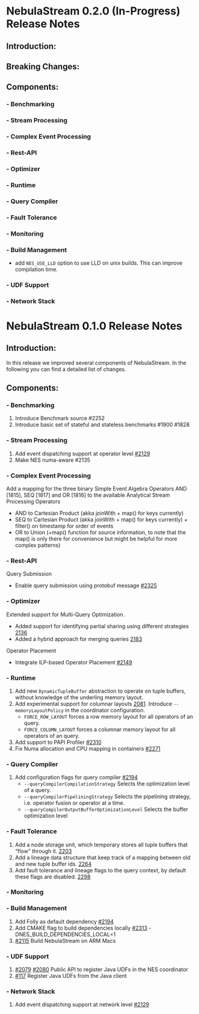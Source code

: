 # NebulaStream 0.2.0 (In-Progress) Release Notes

## Introduction:
## Breaking Changes:
## Components:
### - Benchmarking
### - Stream Processing
### - Complex Event Processing
### - Rest-API
### - Optimizer
### - Runtime
### - Query Compiler
### - Fault Tolerance
### - Monitoring
### - Build Management
- add `NES_USE_LLD` option to use LLD on unix builds. This can improve compilation time.
### - UDF Support
### - Network Stack

# NebulaStream 0.1.0 Release Notes
## Introduction:
In this release we improved several components of NebulaStream.
In the following you can find a detailed list of changes.

## Components:
### - Benchmarking
1. Introduce Benchmark source #2252
2. Introduce basic set of stateful and stateless benchmarks #1900 #1828 
### - Stream Processing
1. Add event dispatching support at operator level [#2129](https://github.com/nebulastream/nebulastream/issues/2129)
2. Make NES numa-aware #2135
### - Complex Event Processing
Add a mapping for the three binary Simple Event Algebra Operators AND [1815], SEQ [1817] and OR [1816] to the available Analytical Stream Processing Operators
   - AND to Cartesian Product (akka joinWith + map() for keys currently) 
   - SEQ to Cartesian Product (akka joinWith + map() for keys currently) + filter() on timestamp for order of events 
   - OR to Union (+map() function for source information, to note that the map() is only there for convenience but might be helpful for more complex patterns)  
### - Rest-API
Query Submission
   - Enable query submission using protobuf message [#2325](https://github.com/nebulastream/nebulastream/pull/2325)
### - Optimizer
Extended support for Multi-Query Optimization.
   - Added support for identifying partial sharing using different strategies [2136](https://github.com/nebulastream/nebulastream/issues/2136)
   - Added a hybrid approach for merging queries [2183](https://github.com/nebulastream/nebulastream/issues/2183) 

Operator Placement
   - Integrate ILP-based Operator Placement [#2149](https://github.com/nebulastream/nebulastream/pull/2325)
### - Runtime
1. Add new `DynamicTupleBuffer` abstraction to operate on tuple buffers, without knowledge of the underling memory layout.
2. Add experimental support for columnar layouts [2081](https://github.com/nebulastream/nebulastream/tree/2081-queryoptimizer-phase-choose-mem-layout).
   Introduce `--memoryLayoutPolicy` in the coordinator configuration.
   - `FORCE_ROW_LAYOUT` forces a row memory layout for all operators of an query.
   - `FORCE_COLUMN_LAYOUT` forces a columnar memory layout for all operators of an query.
3. Add support to PAPI Profiler [#2310](https://github.com/nebulastream/nebulastream/issues/2310)
4. Fix Numa allocation and CPU mapping in containers [#2271](https://github.com/nebulastream/nebulastream/issues/2271)
### - Query Compiler
1. Add configuration flags for query compiler [#2194](https://github.com/nebulastream/nebulastream/issues/2194)
    - `--queryCompilerCompilationStrategy` Selects the optimization level of a query.
    - `--queryCompilerPipeliningStrategy` Selects the pipelining strategy, i.e. operator  fusion or operator at a time.
    - `--queryCompilerOutputBufferOptimizationLevel` Selects the buffer optimization level
### - Fault Tolerance
1. Add a node storage unit, which temporary stores all tuple buffers that “flow” through it. [2203](https://github.com/nebulastream/nebulastream/issues/2203)
2. Add a lineage data structure that keep track of a mapping between old and new tuple buffer ids. [2264](https://github.com/nebulastream/nebulastream/issues/2264)
3. Add fault tolerance and lineage flags to the query context, by default these flags are disabled. [2298](https://github.com/nebulastream/nebulastream/issues/2298)
### - Monitoring
### - Build Management
1. Add Folly as default dependency [#2194](https://github.com/nebulastream/nebulastream/issues/2194)
2. Add CMAKE flag to build dependencies locally [#2313](https://github.com/nebulastream/nebulastream/issues/2313)
   -DNES_BUILD_DEPENDENCIES_LOCAL=1
3. [#2115](https://github.com/nebulastream/nebulastream/issues/2115) Build NebulaStream on ARM Macs
### - UDF Support
1. [#2079](https://github.com/nebulastream/nebulastream/issues/2079) [#2080](https://github.com/nebulastream/nebulastream/issues/2080) Public API to register Java UDFs in the NES coordinator
2. [#117](https://github.com/nebulastream/nebulastream-java-client/issues/117) Register Java UDFs from the Java client
### - Network Stack
1. Add event dispatching support at network level [#2129](https://github.com/nebulastream/nebulastream/issues/2129)